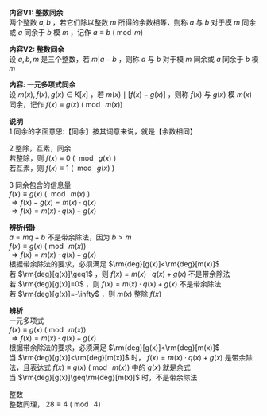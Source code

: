 **内容V1: 整数同余**  
两个整数 $a,b$ ，若它们除以整数 $m$ 所得的余数相等，则称 $a$ 与 $b$ 对于模 $m$ 同余或 $a$ 同余于 $b$ 模 $m$ ，记作 $a\equiv b\ (\bmod{m})$  
  
**内容V2: 整数同余**  
设 $a,b,m$ 是三个整数，若 $m|a-b$ ，则称 $a$ 与 $b$ 对于模 $m$ 同余或 $a$ 同余于 $b$ 模 $m$  
  
**内容: 一元多项式同余**  
设 $m(x),f(x),g(x)\in K[x]$ ，若 $m(x)\mid[f(x)-g(x)]$ ，则称 $f(x)$ 与 $g(x)$ 模 $m(x)$ 同余，记作 $f(x)\equiv g(x)\ (\bmod\ m(x))$  
  
**说明**  
1 同余的字面意思:【同余】按其词意来说，就是【余数相同】  
  
2 整除，互素，同余  
若整除，则  $f(x)\equiv0\ (\ \bmod\ g(x)\ )$  
若互素，则  $f(x)\equiv1\ (\ \bmod\ g(x)\ )$  
  
3 同余包含的信息量  
$f(x)\equiv g(x)\ (\ \bmod\ m(x)\ )$  
$\Rightarrow f(x)-g(x)=m(x)\cdot q(x)$  
$\Rightarrow f(x)=m(x)\cdot q(x)+g(x)$  
  
~~**辨析(错)**~~  
$a=mq+b$ 不是带余除法，因为 $b>m$  
$f(x)\equiv g(x)\ (\bmod\ m(x))$  
$\Rightarrow f(x)=m(x)\cdot q(x)+g(x)$  
根据带余除法的要求，必须满足 $\rm{deg}[g(x)]<\rm{deg}[m(x)]$  
若 $\rm{deg}[g(x)]\geq1$ ，则 $f(x)=m(x)\cdot q(x)+g(x)$ 不是带余除法  
若 $\rm{deg}[g(x)]=0$ ，则 $f(x)=m(x)\cdot q(x)+g(x)$ 不是带余除法  
若 $\rm{deg}[g(x)]=-\infty$ ，则 $m(x)$ 整除 $f(x)$  
  
**辨析**  
一元多项式  
$f(x)\equiv g(x)\ (\bmod\ m(x))$  
$\Rightarrow f(x)=m(x)\cdot q(x)+g(x)$  
根据带余除法的要求，必须满足 $\rm{deg}[g(x)]<\rm{deg}[m(x)]$  
当 $\rm{deg}[g(x)]<\rm{deg}[m(x)]$ 时， $f(x)=m(x)\cdot q(x)+g(x)$ 是带余除法，且表达式 $f(x)\equiv g(x)\ (\bmod\ m(x))$ 中的 $g(x)$ 就是余式  
当 $\rm{deg}[g(x)]\geq\rm{deg}[m(x)]$ 时，不是带余除法  
  
整数  
整数同理， $28\equiv4\ (\bmod\ 4)$  
  
